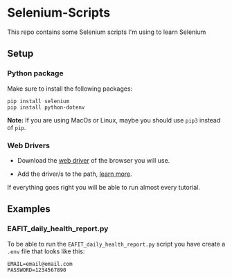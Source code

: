 # Selenium-Scripts

This repo contains some Selenium scripts I'm using to learn Selenium

## Setup

### Python package

Make sure to install the following packages:

```
pip install selenium
pip install python-dotenv
```

**Note:** If you are using MacOs or Linux, maybe you should use `pip3` instead of `pip`.

### Web Drivers

- Download the [web driver](https://www.selenium.dev/documentation/en/getting_started_with_webdriver/browsers/)
of the browser you will use.

- Add the driver/s to the path, [learn more](https://www.selenium.dev/documentation/en/webdriver/driver_requirements/).

If everything goes right you will be able to run almost every tutorial.

## Examples

### EAFIT_daily_health_report.py

To be able to run the `EAFIT_daily_health_report.py` script you have create a `.env` file that looks
like this:

```
EMAIL=email@email.com
PASSWORD=1234567890
```